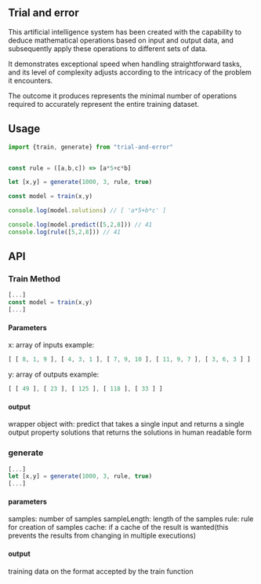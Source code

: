 ## Trial and error

This artificial intelligence system has been created with the capability to deduce mathematical operations based on input and output data, and subsequently apply these operations to different sets of data.

It demonstrates exceptional speed when handling straightforward tasks, and its level of complexity adjusts according to the intricacy of the problem it encounters.

The outcome it produces represents the minimal number of operations required to accurately represent the entire training dataset.

## Usage

```js
import {train, generate} from "trial-and-error"


const rule = ([a,b,c]) => [a*5+c*b]

let [x,y] = generate(1000, 3, rule, true)

const model = train(x,y)

console.log(model.solutions) // [ 'a*5+b*c' ]

console.log(model.predict([5,2,8])) // 41
console.log(rule([5,2,8])) // 41

```


## API

### Train Method  
```js
[...]
const model = train(x,y)
[...]
```

#### Parameters

x: array of inputs
example:
```js 
[ [ 8, 1, 9 ], [ 4, 3, 1 ], [ 7, 9, 10 ], [ 11, 9, 7 ], [ 3, 6, 3 ] ]
```
y: array of outputs
example:
```js 
[ [ 49 ], [ 23 ], [ 125 ], [ 118 ], [ 33 ] ]
```

#### output

wrapper object with:
     predict that takes a single input and returns a single output
     property solutions that returns the solutions in human readable form

### generate


```js
[...]
let [x,y] = generate(1000, 3, rule, true)
[...]
```

#### parameters
samples: number of samples
sampleLength: length of the samples
rule: rule for creation of samples
cache: if a cache of the result is wanted(this prevents the results from changing in multiple executions)
#### output
training data on the format accepted by the train function
